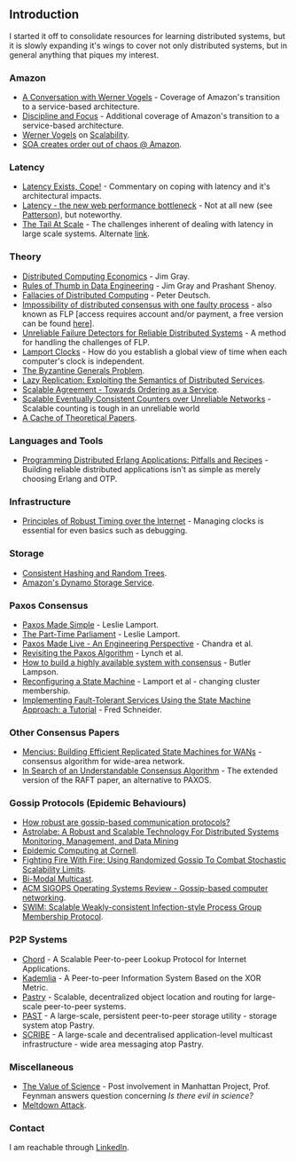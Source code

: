 ## Introduction

I started it off to consolidate resources for learning distributed systems, but it is slowly expanding it's wings to cover not only distributed systems, but in general anything that piques my interest.

### Amazon
* [A Conversation with Werner Vogels](https://queue.acm.org/detail.cfm?id=1142065) - Coverage of Amazon's transition to a service-based architecture.
* [Discipline and Focus](https://queue.acm.org/detail.cfm?id=1388773) - Additional coverage of Amazon's transition to a service-based architecture.
* [Werner Vogels](https://www.allthingsdistributed.com/) on [Scalability](http://web.archive.org/web/20130729204944id_/http://itc.conversationsnetwork.org/shows/detail1634.html).
* [SOA creates order out of chaos @ Amazon](https://searchmicroservices.techtarget.com/news/1195702/SOA-creates-order-out-of-chaos-Amazon).

### Latency
* [Latency Exists, Cope!](http://www.addsimplicity.com/adding_simplicity_an_engi/2007/02/latency_exists_.html) - Commentary on coping with latency and it's architectural impacts.
* [Latency - the new web performance bottleneck](https://www.igvita.com/2012/07/19/latency-the-new-web-performance-bottleneck/) - Not at all new (see [Patterson](http://dl.acm.org/citation.cfm?id=1022596)), but noteworthy.
* [The Tail At Scale](https://research.google.com/pubs/pub40801.html) - The challenges inherent of dealing with latency in large scale systems. Alternate [link](https://www2.cs.duke.edu/courses/cps296.4/fall13/838-CloudPapers/dean_longtail.pdf).

### Theory
* [Distributed Computing Economics](https://arxiv.org/pdf/cs/0403019.pdf) - Jim Gray.
* [Rules of Thumb in Data Engineering](https://www.microsoft.com/en-us/research/publication/rules-of-thumb-in-data-engineering/?from=http%3A%2F%2Fresearch.microsoft.com%2Fpubs%2F68636%2Fms_tr_99_100_rules_of_thumb_in_data_engineering.pdf) - Jim Gray and Prashant Shenoy.
* [Fallacies of Distributed Computing](https://www.computing.dcu.ie/~ray/teaching/CA485/notes/fallacies.pdf) - Peter Deutsch.
* [Impossibility of distributed consensus with one faulty process](https://dl.acm.org/citation.cfm?doid=3149.214121) - also known as FLP [access requires account and/or payment, a free version can be found [here](http://groups.csail.mit.edu/tds/papers/Lynch/jacm85.pdf)].
* [Unreliable Failure Detectors for Reliable Distributed Systems](https://www.cs.utexas.edu/~lorenzo/corsi/cs380d/papers/p225-chandra.pdf) - A method for handling the challenges of FLP.
* [Lamport Clocks](http://lamport.azurewebsites.net/pubs/time-clocks.pdf) - How do you establish a global view of time when each computer's clock is independent.
* [The Byzantine Generals Problem](http://lamport.azurewebsites.net/pubs/byz.pdf).
* [Lazy Replication: Exploiting the Semantics of Distributed Services](http://citeseerx.ist.psu.edu/viewdoc/summary?doi=10.1.1.17.469).
* [Scalable Agreement - Towards Ordering as a Service](https://www.usenix.org/legacy/event/hotdep10/tech/full_papers/Kapritsos.pdf).
* [Scalable Eventually Consistent Counters over Unreliable Networks](https://arxiv.org/pdf/1307.3207v1.pdf) - Scalable counting is tough in an unreliable world
* [A Cache of Theoretical Papers](https://github.com/papers-we-love/papers-we-love/tree/master/distributed_systems).

### Languages and Tools
* [Programming Distributed Erlang Applications: Pitfalls and Recipes](http://citeseerx.ist.psu.edu/viewdoc/download?doi=10.1.1.137.9417&rep=rep1&type=pdf) - Building reliable distributed applications isn't as simple as merely choosing Erlang and OTP.

### Infrastructure
* [Principles of Robust Timing over the Internet](https://queue.acm.org/detail.cfm?id=1773943) - Managing clocks is essential for even basics such as debugging.

### Storage
* [Consistent Hashing and Random Trees](https://www.akamai.com/us/en/multimedia/documents/technical-publication/consistent-hashing-and-random-trees-distributed-caching-protocols-for-relieving-hot-spots-on-the-world-wide-web-technical-publication.pdf).
* [Amazon's Dynamo Storage Service](https://www.allthingsdistributed.com/2007/10/amazons_dynamo.html).

### Paxos Consensus
* [Paxos Made Simple](http://lamport.azurewebsites.net/pubs/paxos-simple.pdf) - Leslie Lamport.
* [The Part-Time Parliament](http://lamport.azurewebsites.net/pubs/lamport-paxos.pdf) - Leslie Lamport.
* [Paxos Made Live - An Engineering Perspective](http://static.googleusercontent.com/media/research.google.com/en/us/archive/paxos_made_live.pdf) - Chandra et al.
* [Revisiting the Paxos Algorithm](http://groups.csail.mit.edu/tds/paxos.html) - Lynch et al.
* [How to build a highly available system with consensus](https://www.microsoft.com/en-us/research/publication/how-to-build-a-highly-available-system-using-consensus/) - Butler Lampson.
* [Reconfiguring a State Machine](https://www.microsoft.com/en-us/research/publication/reconfiguring-a-state-machine/?from=http%3A%2F%2Fresearch.microsoft.com%2Fen-us%2Fum%2Fpeople%2Flamport%2Fpubs%2Freconfiguration-tutorial.pdf) - Lamport et al - changing cluster membership.
* [Implementing Fault-Tolerant Services Using the State Machine Approach: a Tutorial](https://www.cs.cornell.edu/fbs/publications/smsurvey.pdf) - Fred Schneider.

### Other Consensus Papers
* [Mencius: Building Efficient Replicated State Machines for WANs](https://www.usenix.org/legacy/event/osdi08/tech/full_papers/mao/mao_html/) - consensus algorithm for wide-area network.
* [In Search of an Understandable Consensus Algorithm](https://raft.github.io/raft.pdf) - The extended version of the RAFT paper, an alternative to PAXOS.

### Gossip Protocols (Epidemic Behaviours)
* [How robust are gossip-based communication protocols?](https://infoscience.epfl.ch//record/109302?ln=en)
* [Astrolabe: A Robust and Scalable Technology For Distributed Systems Monitoring, Management, and Data Mining](http://www.cs.cornell.edu/home/rvr/papers/astrolabe.pdf)
* [Epidemic Computing at Cornell](https://www.allthingsdistributed.com/historical/archives/000456.html).
* [Fighting Fire With Fire: Using Randomized Gossip To Combat Stochastic Scalability Limits](https://www.cs.cornell.edu/home/rvr/papers/FightingFire.pdf).
* [Bi-Modal Multicast](https://www.cs.cornell.edu/courses/cs614/2003sp/papers/BHO99.pdf).
* [ACM SIGOPS Operating Systems Review - Gossip-based computer networking](https://dl.acm.org/citation.cfm?id=1317379&picked=prox).
* [SWIM: Scalable Weakly-consistent Infection-style Process Group Membership Protocol](http://www.cs.cornell.edu/projects/quicksilver/public_pdfs/SWIM.pdf).

### P2P Systems
* [Chord](http://nms.csail.mit.edu/papers/chord.pdf) - A Scalable Peer-to-peer Lookup Protocol for Internet Applications.
* [Kademlia](https://pdos.csail.mit.edu/~petar/papers/maymounkov-kademlia-lncs.pdf) - A Peer-to-peer Information System Based on the XOR Metric.
* [Pastry](http://rowstron.azurewebsites.net/PAST/pastry.pdf) - Scalable, decentralized object location and routing for large-scale peer-to-peer systems.
* [PAST](https://people.mpi-sws.org/~druschel/publications/PAST-hotos.pdf) - A large-scale, persistent peer-to-peer storage utility - storage system atop Pastry.
* [SCRIBE](https://people.mpi-sws.org/~druschel/publications/Scribe-jsac.pdf) - A large-scale and decentralised application-level multicast infrastructure - wide area messaging atop Pastry.

### Miscellaneous 
* [The Value of Science](http://www.faculty.umassd.edu/j.wang/feynman.pdf) - Post involvement in Manhattan Project, Prof. Feynman answers question concerning _Is there evil in science?_
* [Meltdown Attack](https://meltdownattack.com/).

### Contact

I am reachable through [LinkedIn](https://www.linkedin.com/in/arnab008/).
